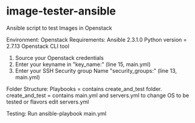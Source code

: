 # image-tester-ansible
Ansible script to test Images in Openstack

Environment: Openstack
Requirements: 
Ansible 2.3.1.0
Python version = 2.7.13 
Openstack CLI tool

1. Source your Openstack credentials
2. Enter your keyname in "key_name:" (line 15, main.yml)
3. Enter your SSH Security group Name "security_groups:" (line 13, main.yml)



Folder Structure:
Playbooks = contains create_and_test folder.
create_and_test = contains main.yml and servers.yml
to change OS to be tested or flavors edit servers.yml

Testing: Run ansible-playbook main.yml
